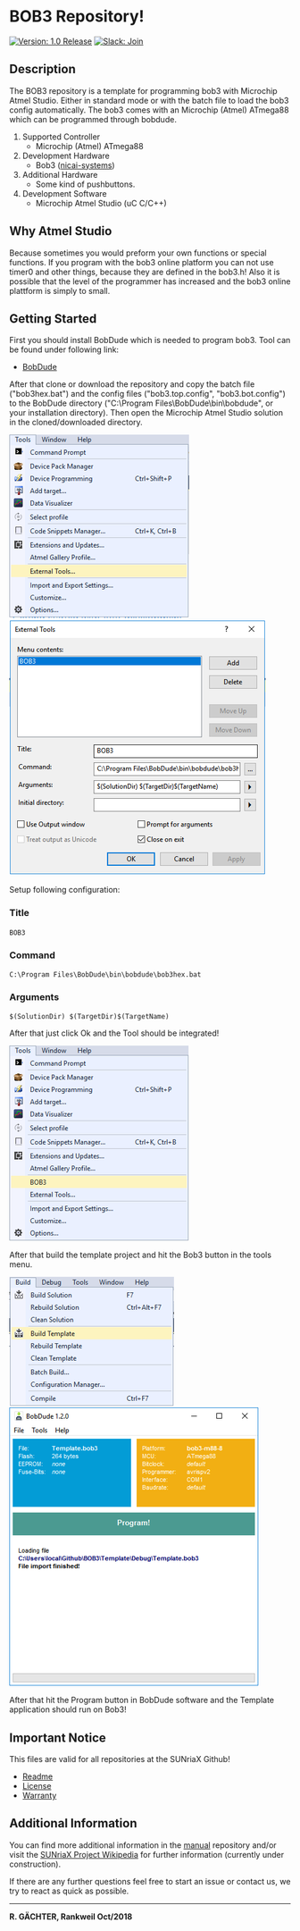 ﻿# BOB3 Repository!

[![Version: 1.0 Release](https://img.shields.io/badge/Version-1.0%20Release-green.svg)](https://github.com/sunriax) [![Slack: Join](https://img.shields.io/badge/Slack-Join-blue.svg)](https://join.slack.com/t/sunriax-technology/shared_invite/enQtMjg3OTE2MjIyMTE2LTU1MmEwNmY5Y2Y3MTNjNzFhYzE5NTFkYWY4NzE0YmQzNzA5NjBkMWQ3ODkyNDI1NjJmMGIwYzMwOGI5ZjA2MDg)

## Description

The BOB3 repository is a template for programming bob3 with Microchip Atmel Studio. Either in standard mode or with the batch file to load the bob3 config automatically. The bob3 comes with an Microchip (Atmel) ATmega88 which can be programmed through bobdude.


1. Supported Controller
   * Microchip (Atmel) ATmega88
1. Development Hardware
   * Bob3 ([nicai-systems](https://www.bob3.org/de/))
1. Additional Hardware
   * Some kind of pushbuttons.
1. Development Software
   * Microchip Atmel Studio (uC C/C++)

## Why Atmel Studio

Because sometimes you would preform your own functions or special functions. If you program with the bob3 online platform you can not use timer0 and other things, because they are defined in the bob3.h! Also it is possible that the level of the programmer has increased and the bob3 online plattform is simply to small.

## Getting Started

First you should install BobDude which is needed to program bob3. Tool can be found under following link:

* [BobDude](https://www.bob3.org/de/code)

After that clone or download the repository and copy the batch file ("bob3hex.bat") and the config files ("bob3.top.config", "bob3.bot.config") to the BobDude directory ("C:\Program Files\BobDude\bin\bobdude", or your installation directory). Then open the Microchip Atmel Studio solution in the cloned/downloaded directory.

![Add external tool](https://raw.githubusercontent.com/sunriax/manual/master/docs/image/bob3_external.png "Add external tool")
![Setup external tool](https://raw.githubusercontent.com/sunriax/manual/master/docs/image/bob3_external_setup.png "Setup external tool")

Setup following configuration:

### Title

```
BOB3
```

### Command

```
C:\Program Files\BobDude\bin\bobdude\bob3hex.bat
```

### Arguments

```
$(SolutionDir) $(TargetDir)$(TargetName)
```

After that just click Ok and the Tool should be integrated!

![Completed external tool](https://raw.githubusercontent.com/sunriax/manual/master/docs/image/bob3_external_complete.png "Completed external tool")

After that build the template project and hit the Bob3 button in the tools menu.

![Build Template](https://raw.githubusercontent.com/sunriax/manual/master/docs/image/bob3_build_template.png "Build Template")
![Flash Template](https://raw.githubusercontent.com/sunriax/manual/master/docs/image/bob3_flash_template.png "Flash Template")

After that hit the Program button in BobDude software and the Template application should run on Bob3!

## Important Notice

This files are valid for all repositories at the SUNriaX Github!
* [Readme](https://github.com/sunriax/manual/blob/master/README.md)
* [License](https://github.com/sunriax/manual/blob/master/LICENSE.md)
* [Warranty](https://github.com/sunriax/manual/blob/master/WARRANTY.md)

## Additional Information

You can find more additional information in the [manual](https://github.com/sunriax/manual/tree/master/docs) repository and/or visit the [SUNriaX Project Wikipedia](https://wiki.sunriax.at/) for further information (currently under construction).

If there are any further questions feel free to start an issue or contact us, we try to react as quick as possible.

---
**R. GÄCHTER, Rankweil Oct/2018**